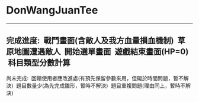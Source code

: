 # DonWangJuanTee

------------------------------------------------------------------------
完成進度:
  戰鬥畫面(含敵人及我方血量損血機制)
  草原地圖遭遇敵人
  開始選單畫面
  遊戲結束畫面(HP=0)
  科目類型分數計算
------------------------------------------------------------------------
尚未完成:
  回饋使用者應改進處(有預先保留參數來用，但礙於時間問題，暫不解決)
  題目數量少(為先完成雛形，暫時不解決)
  題目重複問題(理由同上，暫時不解決)
